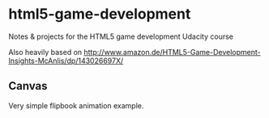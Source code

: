 # html5-game-development
Notes &amp; projects for the HTML5 game development Udacity course

Also heavily based on http://www.amazon.de/HTML5-Game-Development-Insights-McAnlis/dp/143026697X/

## Canvas

Very simple flipbook animation example.